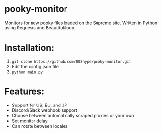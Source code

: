 # pooky-monitor
Monitors for new pooky files loaded on the Supreme site. Written in Python using Requests and BeautifulSoup.

# Installation:
1. ```git clone https://github.com/808hype/pooky-monitor.git```
2. Edit the config.json file
3. ```python main.py```

# Features:
- Support for US, EU, and JP
- Discord/Slack webhook support
- Choose between automatically scraped proxies or your own
- Set monitor delay
- Can rotate between locales
